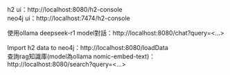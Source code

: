 h2    ui：http://localhost:8080/h2-console <br>
neo4j ui：http://localhost:7474/h2-console <br>

使用ollama deepseek-r1 model對話：http://localhost:8080/chat?query=<...> <br>

Import h2 data to neo4j：http://localhost:8080/loadData <br>
查詢rag知識庫(model為ollama nomic-embed-text)：http://localhost:8080/search?query=<...> <br>
